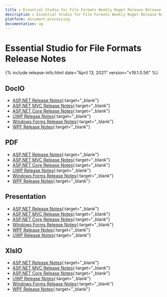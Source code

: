 ```yaml
---
title : Essential Studio for File Formats Weekly Nuget Release Release Notes  
description : Essential Studio for File Formats Weekly Nuget Release Release Notes  
platform: document-processing
documentation: ug
---
```


# Essential Studio for File Formats  Release Notes  

{% include release-info.html date="April 13, 2021" version="v19.1.0.56" %} 

## DocIO

* [ASP.NET Release Notes](/aspnet/release-notes/v19.1.0.56#docio){:target="_blank"}
* [ASP.NET MVC Release Notes](/aspnetmvc/release-notes/v19.1.0.56#docio){:target="_blank"}
* [ASP.NET Core Release Notes](/aspnet-core/release-notes/v19.1.0.56#docio){:target="_blank"}
* [UWP Release Notes](/uwp/release-notes/v19.1.0.56#docio){:target="_blank"}
* [Windows Forms Release Notes](/windowsforms/release-notes/v19.1.0.56#docio){:target="_blank"}
* [WPF Release Notes](/wpf/release-notes/v19.1.0.56#docio){:target="_blank"}


## PDF

* [ASP.NET Release Notes](/aspnet/release-notes/v19.1.0.56#pdf){:target="_blank"}
* [ASP.NET MVC Release Notes](/aspnetmvc/release-notes/v19.1.0.56#pdf){:target="_blank"}
* [ASP.NET Core Release Notes](/aspnet-core/release-notes/v19.1.0.56#pdf){:target="_blank"}
* [UWP Release Notes](/uwp/release-notes/v19.1.0.56#pdf){:target="_blank"}
* [Windows Forms Release Notes](/windowsforms/release-notes/v19.1.0.56#pdf){:target="_blank"}
* [WPF Release Notes](/wpf/release-notes/v19.1.0.56#pdf){:target="_blank"}


## Presentation

* [ASP.NET Release Notes](/aspnet/release-notes/v19.1.0.56#presentation){:target="_blank"}
* [ASP.NET MVC Release Notes](/aspnetmvc/release-notes/v19.1.0.56#presentation){:target="_blank"}
* [ASP.NET Core Release Notes](/aspnet-core/release-notes/v19.1.0.56#presentation){:target="_blank"}
* [Windows Forms Release Notes](/windowsforms/release-notes/v19.1.0.56#presentation){:target="_blank"}
* [WPF Release Notes](/wpf/release-notes/v19.1.0.56#presentation){:target="_blank"}
* [UWP Release Notes](/uwp/release-notes/v19.1.0.56#presentation){:target="_blank"}


## XlsIO

* [ASP.NET Release Notes](/aspnet/release-notes/v19.1.0.56#xlsio){:target="_blank"}
* [ASP.NET MVC Release Notes](/aspnetmvc/release-notes/v19.1.0.56#xlsio){:target="_blank"}
* [ASP.NET Core Release Notes](/aspnet-core/release-notes/v19.1.0.56#xlsio){:target="_blank"}
* [UWP Release Notes](/uwp/release-notes/v19.1.0.56#xlsio){:target="_blank"}
* [Windows Forms Release Notes](/windowsforms/release-notes/v19.1.0.56#xlsio){:target="_blank"}
* [WPF Release Notes](/wpf/release-notes/v19.1.0.56#xlsio){:target="_blank"}
